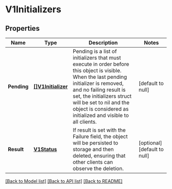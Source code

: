# V1Initializers

## Properties
Name | Type | Description | Notes
------------ | ------------- | ------------- | -------------
**Pending** | [**[]V1Initializer**](v1.Initializer.md) | Pending is a list of initializers that must execute in order before this object is visible. When the last pending initializer is removed, and no failing result is set, the initializers struct will be set to nil and the object is considered as initialized and visible to all clients. | [default to null]
**Result** | [**V1Status**](v1.Status.md) | If result is set with the Failure field, the object will be persisted to storage and then deleted, ensuring that other clients can observe the deletion. | [optional] [default to null]

[[Back to Model list]](../README.md#documentation-for-models) [[Back to API list]](../README.md#documentation-for-api-endpoints) [[Back to README]](../README.md)


